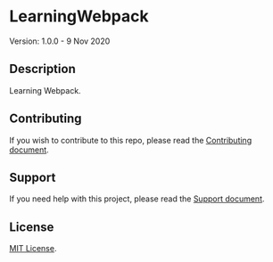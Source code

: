 # LearningWebpack

Version: 1.0.0 - 9 Nov 2020

## Description

Learning Webpack.

## Contributing

If you wish to contribute to this repo, please read the [Contributing document](.github/CONTRIBUTING.md).

## Support

If you need help with this project, please read the [Support document](.github/SUPPORT.md).

## License

[MIT License](LICENSE).
